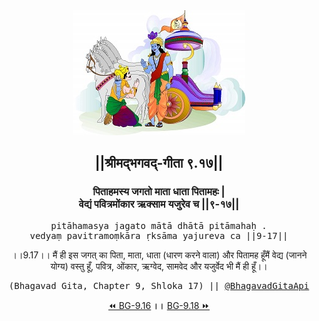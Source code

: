 <center><img src="../../asset/BG.png" alt="#API #bhagavadgitaapi #slok #nodejs #js #api #gitaapi #krishna #hinduism #vedic #ISKCON #shreemadbhagavadgita #technology"/>
<h2>||श्रीमद्‍भगवद्‍-गीता ९.१७||</h2>
<h3>पिताहमस्य जगतो माता धाता पितामहः |<br/>वेद्यं पवित्रमोंकार ऋक्साम यजुरेव च ||९-१७||</h3>
<pre>pitāhamasya jagato mātā dhātā pitāmahaḥ .<br/>vedyaṃ pavitramoṃkāra ṛksāma yajureva ca ||9-17||</pre>
<p>।।9.17।। मैं ही इस जगत् का पिता, माता, धाता (धारण करने वाला) और पितामह हूँमैं वेद्य (जानने योग्य) वस्तु हूँ, पवित्र, ओंकार, ऋग्वेद, सामवेद और यजुर्वेद भी मैं ही हूँ।।</p>
<pre>(Bhagavad Gita, Chapter 9, Shloka 17) || <a href="https://twitter.com/bhagavadgitaapi">@BhagavadGitaApi</a></pre><a href="../../9/16">⏪  BG-9.16</a><b>        ।।        </b><a href="../../9/18">BG-9.18  ⏩</a></center>
